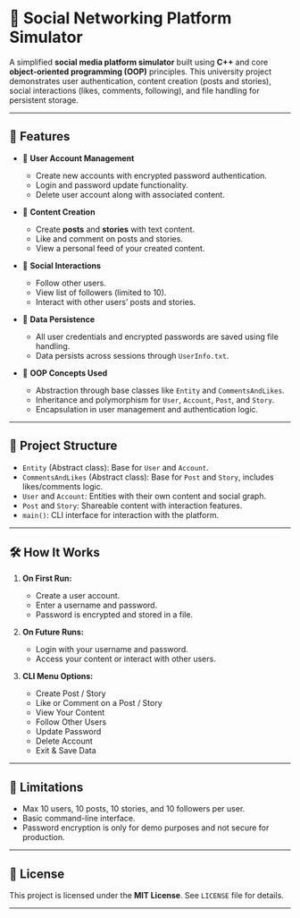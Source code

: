 # 📱 Social Networking Platform Simulator

A simplified **social media platform simulator** built using **C++** and core **object-oriented programming (OOP)** principles. This university project demonstrates user authentication, content creation (posts and stories), social interactions (likes, comments, following), and file handling for persistent storage.

---

## 📌 Features

- 👤 **User Account Management**
  - Create new accounts with encrypted password authentication.
  - Login and password update functionality.
  - Delete user account along with associated content.

- 📝 **Content Creation**
  - Create **posts** and **stories** with text content.
  - Like and comment on posts and stories.
  - View a personal feed of your created content.

- 🤝 **Social Interactions**
  - Follow other users.
  - View list of followers (limited to 10).
  - Interact with other users’ posts and stories.

- 💾 **Data Persistence**
  - All user credentials and encrypted passwords are saved using file handling.
  - Data persists across sessions through `UserInfo.txt`.

- 🧠 **OOP Concepts Used**
  - Abstraction through base classes like `Entity` and `CommentsAndLikes`.
  - Inheritance and polymorphism for `User`, `Account`, `Post`, and `Story`.
  - Encapsulation in user management and authentication logic.

---

## 🧱 Project Structure

- `Entity` (Abstract class): Base for `User` and `Account`.
- `CommentsAndLikes` (Abstract class): Base for `Post` and `Story`, includes likes/comments logic.
- `User` and `Account`: Entities with their own content and social graph.
- `Post` and `Story`: Shareable content with interaction features.
- `main()`: CLI interface for interaction with the platform.

---

## 🛠️ How It Works

1. **On First Run:**
   - Create a user account.
   - Enter a username and password.
   - Password is encrypted and stored in a file.

2. **On Future Runs:**
   - Login with your username and password.
   - Access your content or interact with other users.

3. **CLI Menu Options:**
   - Create Post / Story
   - Like or Comment on a Post / Story
   - View Your Content
   - Follow Other Users
   - Update Password
   - Delete Account
   - Exit & Save Data

---

## 🚫 Limitations

- Max 10 users, 10 posts, 10 stories, and 10 followers per user.
- Basic command-line interface.
- Password encryption is only for demo purposes and not secure for production.

---

## 📂 License

This project is licensed under the **MIT License**. See `LICENSE` file for details.

---

